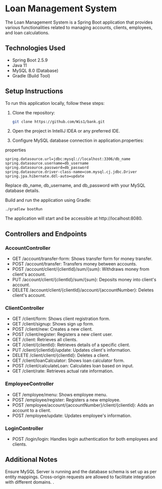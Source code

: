 # Loan Management System

The Loan Management System is a Spring Boot application that provides various functionalities related to managing accounts, clients, employees, and loan calculations.

## Technologies Used

- Spring Boot 2.5.9
- Java 11
- MySQL 8.0 (Database)
- Gradle (Build Tool)

## Setup Instructions

To run this application locally, follow these steps:

1. Clone the repository:
   ```bash
   git clone https://github.com/Wis1/bank.git
   ```
2. Open the project in IntelliJ IDEA or any preferred IDE.

3. Configure MySQL database connection in application.properties:

properties
````
spring.datasource.url=jdbc:mysql://localhost:3306/db_name
spring.datasource.username=db_username
spring.datasource.password=db_password
spring.datasource.driver-class-name=com.mysql.cj.jdbc.Driver
spring.jpa.hibernate.ddl-auto=update
````
Replace db_name, db_username, and db_password with your MySQL database details.

Build and run the application using Gradle:

```
./gradlew bootRun
```
The application will start and be accessible at http://localhost:8080.
## Controllers and Endpoints
### AccountController
* GET /account/transfer-form: Shows transfer form for money transfer.
* POST /account/transfer: Transfers money between accounts.
* POST /account/client/{clientId}/sum/{sum}: Withdraws money from client's account.
* PUT /account/client/{clientId}/sum/{sum}: Deposits money into client's account.
* DELETE /account/client/{clientId}/account/{accountNumber}: Deletes client's account.
### ClientController
* GET /client/form: Shows client registration form.
* GET /client/signup: Shows sign up form.
* POST /client/new: Creates a new client.
* POST /client/register: Registers a new client user.
* GET /client: Retrieves all clients.
* GET /client/{clientId}: Retrieves details of a specific client.
* PUT /client/{clientId}/update: Updates client's information.
* DELETE /client/client/{clientId}: Deletes a client.
* GET /client/loanCalculator: Shows loan calculator form.
* POST /client/calculateLoan: Calculates loan based on input.
* GET /client/rate: Retrieves actual rate information.
### EmployeeController
* GET /employee/menu: Shows employee menu.
* POST /employee/register: Registers a new employee.
* POST /employee/account/{accountNumber}/client/{clientId}: Adds an account to a client.
* POST /employee/update: Updates employee's information.
### LoginController
* POST /login/login: Handles login authentication for both employees and clients.
## Additional Notes
Ensure MySQL Server is running and the database schema is set up as per entity mappings.
Cross-origin requests are allowed to facilitate integration with different domains.
.